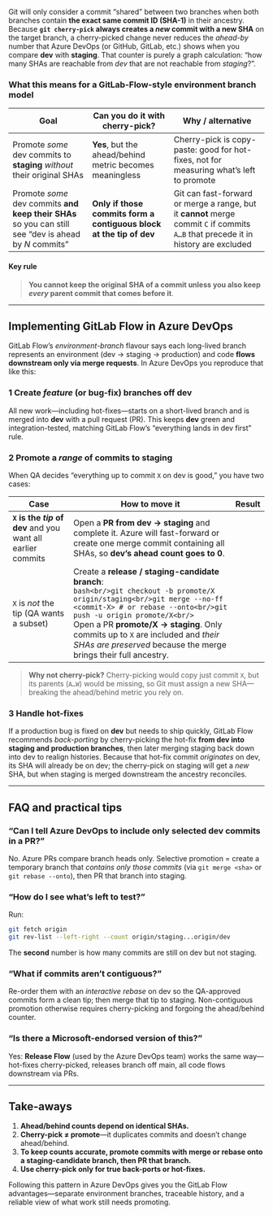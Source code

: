 Git will only consider a commit “shared” between two branches when both branches contain **the exact same commit ID (SHA-1)** in their ancestry.
Because **`git cherry-pick` always creates a *new* commit with a new SHA** on the target branch, a cherry-picked change never reduces the *ahead-by* number that Azure DevOps (or GitHub, GitLab, etc.) shows when you compare **dev** with **staging**. That counter is purely a graph calculation: “how many SHAs are reachable from *dev* that are not reachable from *staging*?”.

### What this means for a GitLab-Flow-style environment branch model

| Goal                                                                                                  | Can you do it with cherry-pick?                                     | Why / alternative                                                                                                                  |
| ----------------------------------------------------------------------------------------------------- | ------------------------------------------------------------------- | ---------------------------------------------------------------------------------------------------------------------------------- |
| Promote *some* dev commits to **staging** *without* their original SHAs                               | **Yes**, but the ahead/behind metric becomes meaningless            | Cherry-pick is copy-paste: good for hot-fixes, not for measuring what’s left to promote                                            |
| Promote *some* dev commits **and keep their SHAs** so you can still see “dev is ahead by *N* commits” | **Only if those commits form a contiguous block at the tip of dev** | Git can fast-forward or merge a range, but it **cannot** merge commit `C` if commits `A…B` that precede it in history are excluded |

#### Key rule

> **You cannot keep the original SHA of a commit unless you also keep *every* parent commit that comes before it**.

---

## Implementing GitLab Flow in Azure DevOps

GitLab Flow’s *environment-branch* flavour says each long-lived branch represents an environment (dev → staging → production) and code **flows downstream only via merge requests**.
In Azure DevOps you reproduce that like this:

### 1 Create *feature* (or bug-fix) branches off **dev**

All new work—including hot-fixes—starts on a short-lived branch and is merged into **dev** with a pull request (PR). This keeps **dev** green and integration-tested, matching GitLab Flow’s “everything lands in dev first” rule.

### 2 Promote a *range* of commits to **staging**

When QA decides “everything up to commit `X` on dev is good,” you have two cases:

| Case                                                         | How to move it                                                                                                                                                                                                                                                                                                                                              | Result |
| ------------------------------------------------------------ | ----------------------------------------------------------------------------------------------------------------------------------------------------------------------------------------------------------------------------------------------------------------------------------------------------------------------------------------------------------- | ------ |
| **`X` is the *tip* of dev** and you want all earlier commits | Open a **PR from dev → staging** and complete it. Azure will fast-forward or create one merge commit containing all SHAs, so **dev’s ahead count goes to 0**.                                                                                                                                                                                               |        |
| `X` is *not* the tip (QA wants a subset)                     | Create a **release / staging-candidate branch**: <br/>`bash<br/>git checkout -b promote/X origin/staging<br/>git merge --no-ff <commit-X> # or rebase --onto<br/>git push -u origin promote/X<br/>`<br/>Open a PR **promote/X → staging**. Only commits up to `X` are included and *their SHAs are preserved* because the merge brings their full ancestry. |        |

> **Why not cherry-pick?**
> Cherry-picking would copy just commit `X`, but its parents (`A…W`) would be missing, so Git must assign a new SHA—breaking the ahead/behind metric you rely on.

### 3 Handle hot-fixes

If a production bug is fixed on **dev** but needs to ship quickly, GitLab Flow recommends *back-porting* by cherry-picking the hot-fix **from dev into staging and production branches**, then later merging staging back down into dev to realign histories.
Because that hot-fix commit *originates* on dev, its SHA will already be on dev; the cherry-pick on staging will get a *new* SHA, but when staging is merged downstream the ancestry reconciles.

---

## FAQ and practical tips

### “Can I tell Azure DevOps to include only selected dev commits in a PR?”

No. Azure PRs compare branch heads only. Selective promotion = create a temporary branch that *contains only those commits* (via `git merge <sha>` or `git rebase --onto`), then PR that branch into staging.

### “How do I see what’s left to test?”

Run:

```bash
git fetch origin
git rev-list --left-right --count origin/staging...origin/dev
```

The **second** number is how many commits are still on dev but not staging.

### “What if commits aren’t contiguous?”

Re-order them with an *interactive rebase* on dev so the QA-approved commits form a clean tip; then merge that tip to staging. Non-contiguous promotion otherwise requires cherry-picking and forgoing the ahead/behind counter.

### “Is there a Microsoft-endorsed version of this?”

Yes: **Release Flow** (used by the Azure DevOps team) works the same way—hot-fixes cherry-picked, releases branch off main, all code flows downstream via PRs.

---

## Take-aways

1. **Ahead/behind counts depend on identical SHAs.**
2. **Cherry-pick ≠ promote**—it duplicates commits and doesn’t change ahead/behind.
3. **To keep counts accurate, promote commits with merge or rebase onto a staging-candidate branch, then PR that branch.**
4. **Use cherry-pick only for true back-ports or hot-fixes.**

Following this pattern in Azure DevOps gives you the GitLab Flow advantages—separate environment branches, traceable history, and a reliable view of what work still needs promoting.
